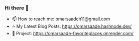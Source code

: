 ### Hi there 👋
- 📫 How to reach me: omarsaadeh11@gmail.com
- ⭐ My Latest Blog Posts: https://omarsaade.hashnode.dev/
- 👀 Project: https://omarsaade-favoriteplaces.onrender.com/


